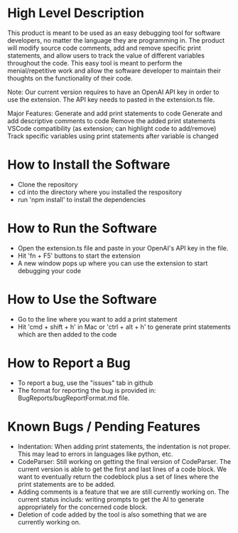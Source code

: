 # High Level Description

This product is meant to be used as an easy debugging tool for software developers, no matter the language they are programming in. The product will modify source code comments, add and remove specific print statements, and allow users to track the value of different variables throughout the code. This easy tool is meant to perform the menial/repetitive work and allow the software developer to maintain their thoughts on the functionality of their code. 

Note: Our current version requires to have an OpenAI API key in order to use the extension. The API key needs to pasted in the extension.ts file.

Major Features:
Generate and add print statements to code
Generate and add descriptive comments to code
Remove the added print statements
VSCode compatibility (as extension; can highlight code to add/remove)
Track specific variables using print statements after variable is changed

# How to Install the Software
- Clone the repository
- cd into the directory where you installed the respository
- run 'npm install' to install the dependencies

# How to Run the Software
- Open the extension.ts file and paste in your OpenAI's API key in the file.
- Hit 'fn + F5' buttons to start the extension
- A new window pops up where you can use the extension to start debugging your code

# How to Use the Software
- Go to the line where you want to add a print statement
- Hit 'cmd + shift + h' in Mac or 'ctrl + alt + h' to generate print statements which are then added to the code

# How to Report a Bug
- To report a bug, use the "issues" tab in github
- The format for reporting the bug is provided in: BugReports/bugReportFormat.md file.

# Known Bugs / Pending Features
- Indentation: When adding print statements, the indentation is not proper. This may lead to errors in languages like python, etc. 
- CodeParser: Still working on getting the final version of CodeParser. The current version is able to get the first and last lines of a code block. We want to eventually return the codeblock plus a set of lines where the print statements are to be added.
- Adding comments is a feature that we are still currently working on. The current status includs: writing prompts to get the AI to generate appropriately for the concerned code block.
- Deletion of code added by the tool is also something that we are currently working on.
